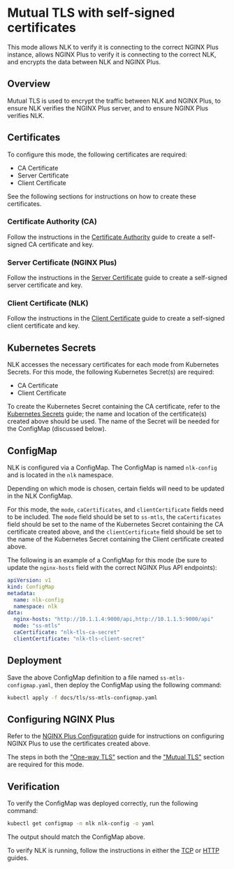 # Mutual TLS with self-signed certificates

This mode allows NLK to verify it is connecting to the correct NGINX Plus instance, allows NGINX Plus to verify it is connecting to the correct NLK, and encrypts the data between NLK and NGINX Plus.


## Overview

Mutual TLS is used to encrypt the traffic between NLK and NGINX Plus, to ensure NLK verifies the NGINX Plus server, and to ensure NGINX Plus verifies NLK.


## Certificates

To configure this mode, the following certificates are required:

- CA Certificate
- Server Certificate
- Client Certificate

See the following sections for instructions on how to create these certificates.

### Certificate Authority (CA)

Follow the instructions in the [Certificate Authority](./CERTIFICATE-AUTHORITY.md) guide to create a self-signed CA certificate and key.

### Server Certificate (NGINX Plus)

Follow the instructions in the [Server Certificate](./SERVER-CERTIFICATE.md) guide to create a self-signed server certificate and key.

### Client Certificate (NLK)

Follow the instructions in the [Client Certificate](./CLIENT-CERTIFICATE.md) guide to create a self-signed client certificate and key.

## Kubernetes Secrets

NLK accesses the necessary certificates for each mode from Kubernetes Secrets. For this mode, the following Kubernetes Secret(s) are required:
- CA Certificate
- Client Certificate

To create the Kubernetes Secret containing the CA certificate, refer to the [Kubernetes Secrets](./KUBERNETES-SECRETS.md) guide;
the name and location of the certificate(s) created above should be used. The name of the Secret will be needed for the ConfigMap (discussed below).

## ConfigMap

NLK is configured via a ConfigMap. The ConfigMap is named `nlk-config` and is located in the `nlk` namespace.

Depending on which mode is chosen, certain fields will need to be updated in the NLK ConfigMap.

For this mode, the `mode`, `caCertificates`, and `clientCertificate` fields need to be included. The `mode` field should be set to `ss-mtls`, 
the `caCertificates` field should be set to the name of the Kubernetes Secret containing the CA certificate created above, 
and the `clientCertificate` field should be set to the name of the Kubernetes Secret containing the Client certificate created above.

The following is an example of a ConfigMap for this mode (be sure to update the `nginx-hosts` field with the correct NGINX Plus API endpoints):

```yaml
apiVersion: v1
kind: ConfigMap
metadata:
  name: nlk-config
  namespace: nlk
data:
  nginx-hosts: "http://10.1.1.4:9000/api,http://10.1.1.5:9000/api"
  mode: "ss-mtls"
  caCertificate: "nlk-tls-ca-secret"
  clientCertificate: "nlk-tls-client-secret"
```

## Deployment

Save the above ConfigMap definition to a file named `ss-mtls-configmap.yaml`, then deploy the ConfigMap using the following command:

```bash
kubectl apply -f docs/tls/ss-mtls-configmap.yaml
```

## Configuring NGINX Plus

Refer to the [NGINX Plus Configuration](./NGINX-PLUS-CONFIGURATION.md) guide for instructions on configuring NGINX Plus to use the certificates created above.

The steps in both the ["One-way TLS"](./NGINX-PLUS-CONFIGURATION.md#one-way-tls) section and the ["Mutual TLS"](./NGINX-PLUS-CONFIGURATION.md#mutual-tls) section are required for this mode.

## Verification

To verify the ConfigMap was deployed correctly, run the following command:

```bash
kubectl get configmap -n nlk nlk-config -o yaml
```

The output should match the ConfigMap above.

To verify NLK is running, follow the instructions in either the [TCP](../tcp/tcp-installation-guide.md) or [HTTP](../http/http-installation-guide.md) guides.
